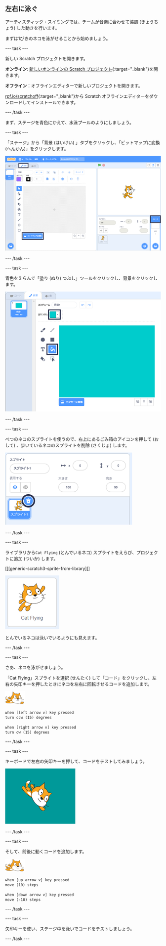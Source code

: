 ## 左右に泳ぐ

アーティスティック・スイミングでは、チームが音楽に合わせて協調 (きょうちょう) した動きを行います。

まずは1ぴきのネコを泳がせることから始めましょう。

--- task ---

新しい Scratch プロジェクトを開きます。

**オンライン**: [新しいオンラインの Scratch プロジェクト](https://rpf.io/scratchnew){:target="_blank"}を開きます。

**オフライン**：オフラインエディターで新しいプロジェクトを開きます。

[rpf.io/scratchoff](https://rpf.io/scratchoff){:target="_blank"}から Scratch オフラインエディターをダウンロードしてインストールできます。

--- /task ---

まず、ステージを青色にかえて、水泳プールのようにしましょう。

--- task ---

「ステージ」から「背景 (はいけい) 」タブをクリックし、「ビットマップに変換 (へんかん)」をクリックします。

![「ステージ」、「背景」、「ビットマップに変換」が強調された Scratch の画面](images/swim-select-backdrop.png)

--- /task ---

--- task ---

青色をえらんで「塗り (ぬり) つぶし」ツールをクリックし、背景をクリックします。

![背景タブと塗りつぶしツールを選択 (せんたく)](images/swim-fill.png)

--- /task ---

--- task ---

べつのネコのスプライトを使うので、右上にあるごみ箱のアイコンを押して (おして) 、歩いているネコのスプライトを削除 (さくじょ) します。

![削除メニューを選択](images/swim-delete.png)

--- /task ---

--- task ---

ライブラリから`Cat Flying` (とんでいるネコ) スプライトをえらび、プロジェクトに追加 (ついか) します。

[[[generic-scratch3-sprite-from-library]]]

![強調された Cat Flying スプライト](images/swim-sprite.png)

とんでいるネコは泳いでいるようにも見えます。

--- /task ---

--- task ---

さあ、ネコを泳がせましょう。

「Cat Flying」スプライトを選択 (せんたく) して「コード」をクリックし、左右の矢印キーを押したときにネコを左右に回転させるコードを追加します。

![泳ぐネコのスプライト](images/swimmer-sprite.png)

```blocks3
when [left arrow v] key pressed
turn ccw (15) degrees

when [right arrow v] key pressed
turn cw (15) degrees
```

--- /task ---

--- task ---

キーボードで左右の矢印キーを押して、コードをテストしてみましょう。

![右を向くネコのスプライト](images/swim-right.png)

--- /task ---

--- task ---

そして、前後に動くコードを追加します。

![泳ぐネコのスプライト](images/swimmer-sprite.png)

```blocks3
when [up arrow v] key pressed
move (10) steps

when [down arrow v] key pressed
move (-10) steps 
```

--- /task ---

--- task ---

矢印キーを使い、ステージ中を泳いでコードをテストしましょう。

--- /task ---
